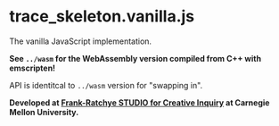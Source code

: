 # trace_skeleton.vanilla.js

The vanilla JavaScript implementation.

**See `../wasm` for the WebAssembly version compiled from C++ with emscripten!**


API is identitcal to `../wasm` version for "swapping in".


**Developed at [Frank-Ratchye STUDIO for Creative Inquiry](https://studioforcreativeinquiry.org) at Carnegie Mellon University.**